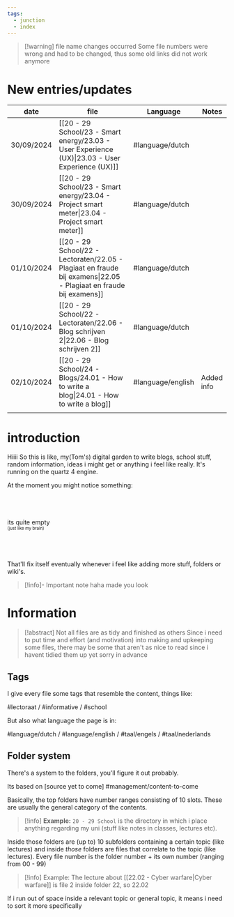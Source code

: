 ```yaml
---
tags:
  - junction
  - index
---
```

>[!warning] file name changes occurred
>Some file numbers were wrong and had to be changed, thus some old links did not work anymore
# New entries/updates

| date       | file                                                                                                              | Language          | Notes      |
| ---------- | ----------------------------------------------------------------------------------------------------------------- | ----------------- | ---------- |
| 30/09/2024 | [[20 - 29 School/23 - Smart energy/23.03 - User Experience (UX)\|23.03 - User Experience (UX)]]                   | #language/dutch   |            |
| 30/09/2024 | [[20 - 29 School/23 - Smart energy/23.04 - Project smart meter\|23.04 - Project smart meter]]                     | #language/dutch   |            |
| 01/10/2024 | [[20 - 29 School/22 - Lectoraten/22.05 - Plagiaat en fraude bij examens\|22.05 - Plagiaat en fraude bij examens]] | #language/dutch   |            |
| 01/10/2024 | [[20 - 29 School/22 - Lectoraten/22.06 - Blog schrijven 2\|22.06 - Blog schrijven 2]]                             | #language/dutch   |            |
| 02/10/2024 | [[20 - 29 School/24 - Blogs/24.01 - How to write a blog\|24.01 - How to write a blog]]                            | #language/english | Added info |
|            |                                                                                                                   |                   |            |

# introduction
Hiiii
So this is like, my(Tom's) digital garden to write blogs, school stuff, random information, ideas i might get or anything i feel like really. It's running on the quartz 4 engine.

At the moment you might notice something:
<br>
<br>
<br>
<br>
<br>
its quite empty<br>
<sup><sup>(just like my brain)</sup></sup>
<br>
<br>
<br>
<br>
<br>
That'll fix itself eventually whenever i feel like adding more stuff, folders or wiki's.

>[!info]- Important note
>haha made you look


# Information

>[!abstract] Not all files are as tidy and finished as others
> Since i need to put time and effort (and motivation) into making and upkeeping some files, there may be some that aren't as nice to read since i havent tidied them up yet
> sorry in advance
## Tags
I give every file some tags that resemble the content, things like:

#lectoraat / #informative / #school

But also what language the page is in:

#language/dutch / #language/english / #taal/engels / #taal/nederlands 

## Folder system
There's a system to the folders, you'll figure it out probably.

Its based on [source yet to come] #management/content-to-come

Basically, the top folders have number ranges consisting of 10 slots. These are usually the general category of the contents.
>[!info] **Example:**
>``20 - 29 School`` is the directory in which i place anything regarding my uni (stuff like notes in classes, lectures etc). 

Inside those folders are (up to) 10 subfolders containing a certain topic (like lectures) and inside *those* folders are files that correlate to the topic (like lectures).
 Every file number is the folder number + its own number (ranging from 00 - 99) 
>[!info] Example:
> The lecture about [[22.02 - Cyber warfare|Cyber warfare]] is file 2 inside folder 22, so 22.02

If i run out of space inside a relevant topic or general topic, it means i need to sort it more specifically
